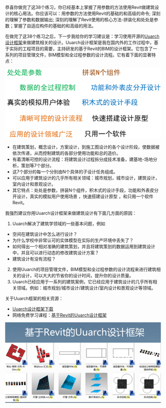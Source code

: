 恭喜你做完了这38个练习，你已经基本上掌握了用参数的方法使用Revit做建筑设计的核心用法。你应该可以：用参数的方法使用Revit的基础的和高级的命令; 深刻的理解了参数和数据输出; 深刻的理解了Revit使用的核心方法-拼装化和处处是参数；掌握了自适应构件的基础的和高级的用法。

在做完了这38个练习之后，下一步我给你的学习建议是：学习使用开源的[Uuarch设计框架](http://pan.baidu.com/s/1sly69Ed)来做建筑相关的设计。Uuarch设计框架是我在国内外的工作过程中，基于实际的工程项目的需要，主持研发的基于Revit的BIM的设计框架。它包含了一系列的项目管理文件，BIM模型和全过程参数的设计流程。它有着下面的显著特点：

![](/images/使用Uuarch设计框架做建筑相关设计/Uuarch的十个特点.png)

- 在建筑策划，概念设计，方案设计，到施工图设计的各个设计阶段，使数据被依次传递，从而控制建筑的各部分使用功能和总的造价。
- 有着清晰可控的设计流程：将建筑设计过程拆分成技术准备，建基地-场地分析，策划等7个部分。
- 这7个部分的每一个分别由N个具体的子设计任务组成。
- 可以应用于建筑设计的几乎所有相关领域：城市规划，城市设计，建筑设计，室内设计和景观设计。
- 其它特点：处处是参数，拼装N个组件，积木式的设计手段，功能和外表皮分开设计，真实的模拟用户使用场景 ，快速搭建设计原型 ，和只用一个软件Revit。

我强烈建议你用Uuarch设计框架来做建筑设计有下面几方面的原因：

1. Uuarch解决了建筑学领域的一些基本问题，例如

  - 空间在建筑设计中怎么进行设计？
  - 为什么学校中非常认可的实体模型在实际的生产环境中丢失了？
  - 如何得出一个相对准确的建筑策划，并且将建筑策划的数据运用到建筑设计中，并且可以进行动态的修改建筑设计方案？
  - 建筑设计有没有流程？
2. 使用Uuarch的项目管理文件，BIM模型和全过程参数的设计流程来进行建筑相关的设计，可以大大的节省你的设计时间，提升你的设计质量。
3. Uuarch已经应用于一系列的建筑案例，它已经应用于建筑设计的几乎所有相关领域。例如：城市规划/城市设计/建筑设计/室内设计和景观设计等领域。

关于Uuarch框架的相关资源：

- [Uuarch设计框架下载](http://pan.baidu.com/s/1sly69Ed)
- 网络免费学习课程：[基于Revit的Uuarch设计框架](http://study.163.com/course/courseMain.htm?courseId=1220010)

![](/images/使用Uuarch设计框架做建筑相关设计/基于Revit的Uuarch设计框架.jpg)
